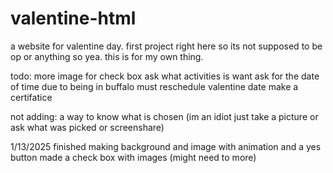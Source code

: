 # valentine-html
a website for valentine day. first project right here so its not supposed to be op or anything so yea. this is for my own thing.

todo:
more image for check box
ask what activities is want
ask for the date of time due to being in buffalo must reschedule valentine date
make a certifatice 

not adding:
a way to know what is chosen (im an idiot just take a picture or ask what was picked or screenshare)

1/13/2025
finished making background and image with animation and a yes button
made a check box with images (might need to more)
